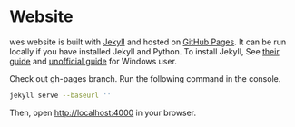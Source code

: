 # Website

wes website is built with [Jekyll](http://jekyllrb.com/) and hosted on [GitHub Pages](http://pages.github.com/). It can be run locally if you have installed Jekyll and Python. To install Jekyll, See [their guide](http://jekyllrb.com/docs/installation/) and [unofficial guide](https://github.com/juthilo/run-jekyll-on-windows/) for Windows user.

Check out gh-pages branch. Run the following command in the console.
```bash
jekyll serve --baseurl ''
```

Then, open [http://localhost:4000](http://localhost:4000) in your browser.